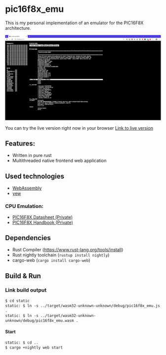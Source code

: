 # pic16f8x_emu
This is my personal implementation of an emulator for the PIC16F8X architecture.

![alt text](images/screenshot.png)

You can try the live version right now in your browser
[Link to live version](https://proman0973.github.io/pic16f8x_emu/live/index.html)

## Features:
- Written in pure rust
- Multithreaded native frontend web application

## Used technologies
- [WebAssembly](https://webassembly.org/)
- [yew](https://yew.rs/)

### CPU Emulation:
- [PIC16F8X Datasheet (Private)](https://moodle.dhbw.de/pluginfile.php/95874/mod_resource/content/2/PIC16F8x.pdf)
- [PIC16F8X Handbook (Private)](https://moodle.dhbw.de/pluginfile.php/101988/mod_resource/content/2/Themenblatt_PIC_programmieren.pdf)

## Dependencies
- Rust Compiler (https://www.rust-lang.org/tools/install)
- Rust nightly toolchain (`rustup install nightly`)
- cargo-web (`cargo install cargo-web`) 

## Build & Run
### Link build output
```
$ cd static
static: $ ln -s ../target/wasm32-unknown-unknown/debug/pic16f8x_emu.js .
static: $ ln -s ../target/wasm32-unknown-unknown/debug/pic16f8x_emu.wasm .
```
#### Start
```
static: $ cd ..
$ cargo +nightly web start
```
